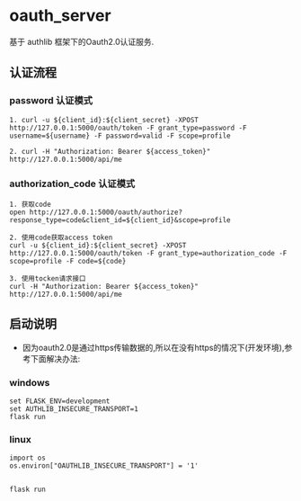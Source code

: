 # oauth_server
基于 authlib 框架下的Oauth2.0认证服务.

## 认证流程
### password 认证模式

```
1. curl -u ${client_id}:${client_secret} -XPOST http://127.0.0.1:5000/oauth/token -F grant_type=password -F username=${username} -F password=valid -F scope=profile

2. curl -H "Authorization: Bearer ${access_token}" http://127.0.0.1:5000/api/me

```

### authorization_code 认证模式

```
1. 获取code
open http://127.0.0.1:5000/oauth/authorize?response_type=code&client_id=${client_id}&scope=profile

2. 使用code获取access token
curl -u ${client_id}:${client_secret} -XPOST http://127.0.0.1:5000/oauth/token -F grant_type=authorization_code -F scope=profile -F code=${code}
 
3. 使用tocken请求接口
curl -H "Authorization: Bearer ${access_token}" http://127.0.0.1:5000/api/me
```

## 启动说明
- 因为oauth2.0是通过https传输数据的,所以在没有https的情况下(开发环境),参考下面解决办法:
### windows
```
set FLASK_ENV=development
set AUTHLIB_INSECURE_TRANSPORT=1
flask run
```

### linux

```
import os
os.environ["OAUTHLIB_INSECURE_TRANSPORT"] = '1'


flask run
```
